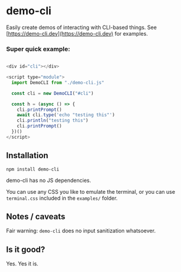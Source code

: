 # demo-cli

Easily create demos of interacting with CLI-based things. See [https://demo-cli.dev](https://demo-cli.dev) for examples.

### Super quick example:

```javascript

<div id="cli"></div>

<script type="module">
  import DemoCLI from "./demo-cli.js"

  const cli = new DemoCLI("#cli")

  const h = (async () => {
    cli.printPrompt()
    await cli.type('echo "testing this"')
    cli.println("testing this")
    cli.printPrompt()
  })()
</script>
```

## Installation

`npm install demo-cli`

demo-cli has no JS dependencies.

You can use any CSS you like to emulate the terminal, or you can use `terminal.css` included in the `examples/` folder.

## Notes / caveats

Fair warning: `demo-cli` does no input sanitization whatsoever.

## Is it good?

Yes.  Yes it is.
